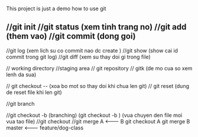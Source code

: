 This project is just a demo how to use git 

//git init 
//git status (xem tinh trang no)
//git add (them vao)
//git commit  (dong goi)
-
//git log (xem lich su co commit nao dc create )
//git show (show cai id commit trong git log)
//git diff (xem su thay doi gi trong file)

// working directory
//staging area
// git repository
// gitk (de mo cua so xem lenh da sua)

// git checkout -- <file> (xoa bo mot so thay doi khi chua len git)
//  git reset <file> (dung de reset file khi len git)

//git branch

//git checkout -b <branch> (branching) (git checkout -b <filename>) (vua chuyen den file moi vua tao file)
//git checkout <branch>
//git merge
A <--- B
git checkout A
git merge B
master <--- feature/dog-class